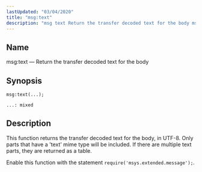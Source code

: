 ```yaml
---
lastUpdated: "03/04/2020"
title: "msg:text"
description: "msg text Return the transfer decoded text for the body msg text This function returns the transfer decoded text for the body in UTF 8 Only parts that have a text mime type will be included If there are multiple text parts they are returned as a table Enable this..."
---
```


<a name="lua.ref.msg_text"></a> 
## Name

msg:text — Return the transfer decoded text for the body

<a name="idp25628096"></a> 
## Synopsis

`msg:text(...);`

`...: mixed`<a name="idp25630768"></a> 
## Description

This function returns the transfer decoded text for the body, in UTF-8\. Only parts that have a 'text' mime type will be included. If there are multiple text parts, they are returned as a table.

Enable this function with the statement `require('msys.extended.message');`.